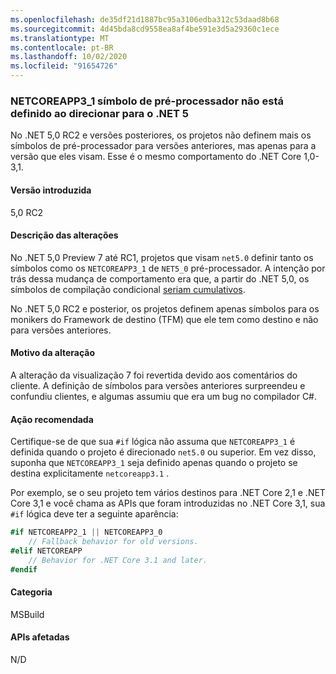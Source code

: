 ```yaml
---
ms.openlocfilehash: de35df21d1887bc95a3106edba312c53daad8b68
ms.sourcegitcommit: 4d45bda8cd9558ea8af4be591e3d5a29360c1ece
ms.translationtype: MT
ms.contentlocale: pt-BR
ms.lasthandoff: 10/02/2020
ms.locfileid: "91654726"
---
```

### <a name="netcoreapp3_1-preprocessor-symbol-is-not-defined-when-targeting-net-5"></a>NETCOREAPP3_1 símbolo de pré-processador não está definido ao direcionar para o .NET 5

No .NET 5,0 RC2 e versões posteriores, os projetos não definem mais os símbolos de pré-processador para versões anteriores, mas apenas para a versão que eles visam. Esse é o mesmo comportamento do .NET Core 1,0-3,1.

#### <a name="version-introduced"></a>Versão introduzida

5,0 RC2

#### <a name="change-description"></a>Descrição das alterações

No .NET 5,0 Preview 7 até RC1, projetos que visam `net5.0` definir tanto os símbolos como os `NETCOREAPP3_1` de `NET5_0` pré-processador. A intenção por trás dessa mudança de comportamento era que, a partir do .NET 5,0, os símbolos de compilação condicional [seriam cumulativos](https://github.com/dotnet/designs/blob/main/accepted/2020/net5/net5.md#preprocessor-symbols).

No .NET 5,0 RC2 e posterior, os projetos definem apenas símbolos para os monikers do Framework de destino (TFM) que ele tem como destino e não para versões anteriores.

#### <a name="reason-for-change"></a>Motivo da alteração

A alteração da visualização 7 foi revertida devido aos comentários do cliente. A definição de símbolos para versões anteriores surpreendeu e confundiu clientes, e algumas assumiu que era um bug no compilador C#.

#### <a name="recommended-action"></a>Ação recomendada

Certifique-se de que sua `#if` lógica não assuma que `NETCOREAPP3_1` é definida quando o projeto é direcionado `net5.0` ou superior. Em vez disso, suponha que `NETCOREAPP3_1` seja definido apenas quando o projeto se destina explicitamente `netcoreapp3.1` .

Por exemplo, se o seu projeto tem vários destinos para .NET Core 2,1 e .NET Core 3,1 e você chama as APIs que foram introduzidas no .NET Core 3,1, sua `#if` lógica deve ter a seguinte aparência:

```csharp
#if NETCOREAPP2_1 || NETCOREAPP3_0
    // Fallback behavior for old versions.
#elif NETCOREAPP
    // Behavior for .NET Core 3.1 and later.
#endif
```

#### <a name="category"></a>Categoria

MSBuild

#### <a name="affected-apis"></a>APIs afetadas

N/D

<!--

#### Affected APIs

Not detectable via API analysis.

-->
